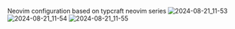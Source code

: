 Neovim configuration based on typcraft neovim series
![2024-08-21_11-53](https://github.com/user-attachments/assets/8843ffae-1fc4-40ff-9728-6ecc474c11bc)
![2024-08-21_11-54](https://github.com/user-attachments/assets/26296799-1253-485a-8a19-5807e7c5abb0)
![2024-08-21_11-55](https://github.com/user-attachments/assets/cb9d58dd-71d8-4ffe-ad62-6203264f914f)
